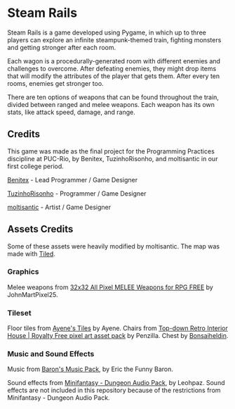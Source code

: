 # Steam Rails

Steam Rails is a game developed using Pygame, in which up to three players can explore an infinite steampunk-themed train, fighting monsters and getting stronger after each room.

Each wagon is a procedurally-generated room with different enemies and challenges to overcome. After defeating enemies, they might drop items that will modify the attributes of the player that gets them. After every ten rooms, enemies get stronger too.

There are ten options of weapons that can be found throughout the train, divided between ranged and melee weapons. Each weapon has its own stats, like attack speed, damage, and range.

## Credits

This game was made as the final project for the Programming Practices discipline at PUC-Rio, by Benitex, TuzinhoRisonho, and moltisantic in our first college period.

[Benitex](https://github.com/Benitex) - Lead Programmer / Game Designer

[TuzinhoRisonho](https://github.com/TuzinhoRisonho) - Programmer / Game Designer

[moltisantic](https://github.com/moltisantic) - Artist / Game Designer

## Assets Credits

Some of these assets were heavily modified by moltisantic. The map was made with [Tiled](https://www.mapeditor.org).

### Graphics

Melee weapons from [32x32 All Pixel MELEE Weapons for RPG FREE](https://johnmartpixel25.itch.io/32x32-pixel-weapons-for-rpg-free?download) by JohnMartPixel25.

### Tileset

Floor tiles from [Ayene's Tiles](https://forums.rpgmakerweb.com/index.php?threads%2Fayenes-tiles.27710%2F) by Ayene.
Chairs from [Top-down Retro Interior House | Royalty Free pixel art asset pack](https://penzilla.itch.io/top-down-retro-house) by Penzilla.
Chest by [Bonsaiheldin](https://opengameart.org/content/treasure-chests-32x32).

### Music and Sound Effects

Music from [Baron's Music Pack](https://eric-the-funny-baron.itch.io/barons-music-pack), by Eric the Funny Baron.

Sound effects from [Minifantasy - Dungeon Audio Pack](https://leohpaz.itch.io/minifantasy-dungeon-sfx-pack), by Leohpaz.
Sound effects are not included in this repository because of the restrictions from Minifantasy - Dungeon Audio Pack.
